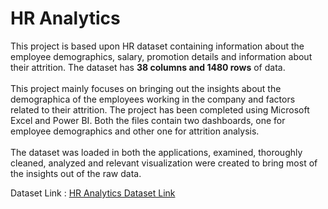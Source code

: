 # HR Analytics

This project is based upon HR dataset containing information about the employee demographics, salary, promotion details and information about their attrition. The dataset has **38 columns and 1480 rows** of data. 
<br><br>
This project mainly focuses on bringing out the insights about the demographica of the employees working in the company and factors related to their attrition. The project has been completed using Microsoft Excel and Power BI. Both the files contain two dashboards, one for employee demographics and other one for attrition analysis. 
<br><br>
The dataset was loaded in both the applications, examined, thoroughly cleaned, analyzed and relevant visualization were created to bring most of the insights out of the raw data.   

Dataset Link : [HR Analytics Dataset Link](https://www.kaggle.com/datasets/saadharoon27/hr-analytics-dataset)

